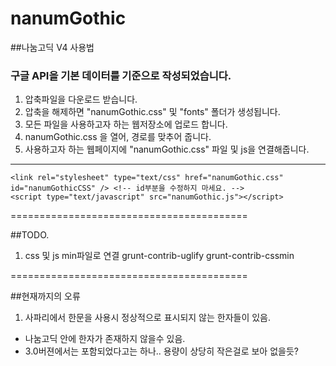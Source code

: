 nanumGothic
===========

##나눔고딕 V4 사용법
### 구글 API을 기본 데이터를 기준으로 작성되었습니다.

1. 압축파일을 다운로드 받습니다.
2. 압축을 해제하면 "nanumGothic.css" 및 "fonts" 폴더가 생성됩니다.
3. 모든 파일을 사용하고자 하는 웹저장소에 업로드 합니다.
4. nanumGothic.css 을 열어, 경로를 맞추어 줍니다.
5. 사용하고자 하는 웹페이지에 "nanumGothic.css" 파일 및 js을 연결해줍니다.

-----

    <link rel="stylesheet" type="text/css" href="nanumGothic.css" id="nanumGothicCSS" /> <!-- id부분을 수정하지 마세요. -->
    <script type="text/javascript" src="nanumGothic.js"></script>
    




=========================================

##TODO.
1. css 및 js min파일로 연결
 grunt-contrib-uglify
 grunt-contrib-cssmin


=========================================

##현재까지의 오류
1. 사파리에서 한문을 사용시 정상적으로 표시되지 않는 한자들이 있음.
- 나눔고딕 안에 한자가 존재하지 않을수 있음.
- 3.0버젼에서는 포함되었다고는 하나.. 용량이 상당히 작은걸로 보아 없을듯?
